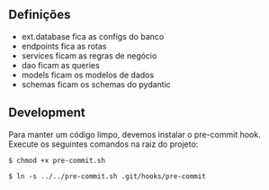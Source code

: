 ## Definições

- ext.database fica as configs do banco
- endpoints fica as rotas
- services ficam as regras de negócio
- dao ficam as queries
- models ficam os modelos de dados
- schemas ficam os schemas do pydantic

## Development

Para manter um código limpo, devemos instalar o pre-commit hook. Execute os seguintes comandos na raiz do projeto:

```
$ chmod +x pre-commit.sh
```

```
$ ln -s ../../pre-commit.sh .git/hooks/pre-commit
```
